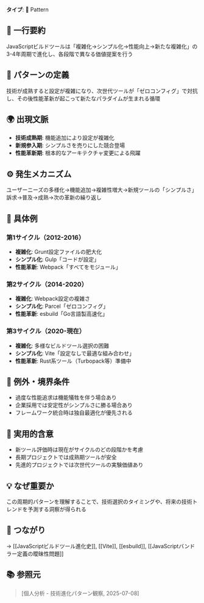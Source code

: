 **タイプ**: 🧩 Pattern

## 📝 一行要約
JavaScriptビルドツールは「複雑化→シンプル化→性能向上→新たな複雑化」の3-4年周期で進化し、各段階で異なる価値提案を行う

## 🎯 パターンの定義
技術が成熟すると設定が複雑になり、次世代ツールが「ゼロコンフィグ」で対抗し、その後性能革新が起こって新たなパラダイムが生まれる循環

## 🌍 出現文脈
- **技術成熟期**: 機能追加により設定が複雑化
- **新規参入期**: シンプルさを売りにした競合登場
- **性能革新期**: 根本的なアーキテクチャ変更による飛躍

## ⚙️ 発生メカニズム
ユーザーニーズの多様化→機能追加→複雑性増大→新規ツールの「シンプルさ」訴求→普及→成熟→次の革新の繰り返し

## 📝 具体例

### 第1サイクル（2012-2016）
- **複雑化**: Grunt設定ファイルの肥大化
- **シンプル化**: Gulp「コードが設定」
- **性能革新**: Webpack「すべてをモジュール」

### 第2サイクル（2014-2020）
- **複雑化**: Webpack設定の複雑さ
- **シンプル化**: Parcel「ゼロコンフィグ」
- **性能革新**: esbuild「Go言語製高速化」

### 第3サイクル（2020-現在）
- **複雑化**: 多様なビルドツール選択の困難
- **シンプル化**: Vite「設定なしで最適な組み合わせ」
- **性能革新**: Rust系ツール（Turbopack等）準備中

## 🚫 例外・境界条件
- 過度な性能追求は機能犠牲を伴う場合あり
- 企業採用では安定性がシンプルさに勝る場合あり
- フレームワーク統合時は独自最適化が優先される

## 🎯 実用的含意
- 新ツール評価時は現在がサイクルのどの段階かを考慮
- 長期プロジェクトでは成熟期ツールが安全
- 先進的プロジェクトでは次世代ツールの実験価値あり

## 💡 なぜ重要か
この周期的パターンを理解することで、技術選択のタイミングや、将来の技術トレンドを予測する洞察が得られる

## 🔗 つながり
→ [[JavaScriptビルドツール進化史]], [[Vite]], [[esbuild]], [[JavaScriptバンドラー定義の曖昧性問題]]

## 📚 参照元
> [個人分析 - 技術進化パターン観察, 2025-07-08]